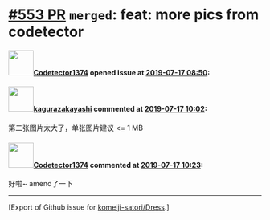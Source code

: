 # [\#553 PR](https://github.com/komeiji-satori/Dress/pull/553) `merged`: feat: more pics from codetector

#### <img src="https://avatars.githubusercontent.com/u/9502368?u=76b70477d897a8f14290224958302fda6c224ca2&v=4" width="50">[Codetector1374](https://github.com/Codetector1374) opened issue at [2019-07-17 08:50](https://github.com/komeiji-satori/Dress/pull/553):



#### <img src="https://avatars.githubusercontent.com/u/2824841?u=b6e28fbc3f5ac12daf4b9a169194996ca20b57fb&v=4" width="50">[kagurazakayashi](https://github.com/kagurazakayashi) commented at [2019-07-17 10:02](https://github.com/komeiji-satori/Dress/pull/553#issuecomment-512189359):

第二张图片太大了，单张图片建议 <= 1 MB

#### <img src="https://avatars.githubusercontent.com/u/9502368?u=76b70477d897a8f14290224958302fda6c224ca2&v=4" width="50">[Codetector1374](https://github.com/Codetector1374) commented at [2019-07-17 10:23](https://github.com/komeiji-satori/Dress/pull/553#issuecomment-512196157):

好啦~ amend了一下


-------------------------------------------------------------------------------



[Export of Github issue for [komeiji-satori/Dress](https://github.com/komeiji-satori/Dress).]
